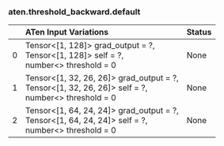 ### aten.threshold_backward.default
|    | ATen Input Variations                                                                                   | Status   |
|---:|:--------------------------------------------------------------------------------------------------------|:---------|
|  0 | Tensor<[1, 128]> grad_output = ?,<br>Tensor<[1, 128]> self = ?,<br>number<> threshold = 0               | None     |
|  1 | Tensor<[1, 32, 26, 26]> grad_output = ?,<br>Tensor<[1, 32, 26, 26]> self = ?,<br>number<> threshold = 0 | None     |
|  2 | Tensor<[1, 64, 24, 24]> grad_output = ?,<br>Tensor<[1, 64, 24, 24]> self = ?,<br>number<> threshold = 0 | None     |

